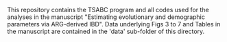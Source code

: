This repository contains the TSABC program and all codes used for the analyses in the manuscript "Estimating evolutionary and demographic parameters via ARG-derived IBD". Data underlying Figs 3 to 7 and Tables in the manuscript are contained in the 'data' sub-folder of this directory.

